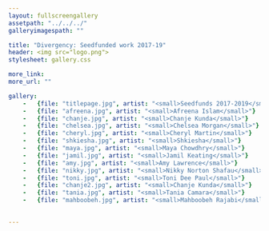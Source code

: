 ```yaml
---
layout: fullscreengallery
assetpath: "../../../"
galleryimagespath: ""

title: "Divergency: Seedfunded work 2017-19"
header: <img src="logo.png">
stylesheet: gallery.css

more_link: 
more_url: ""

gallery:
    -   {file: "titlepage.jpg", artist: "<small>Seedfunds 2017-2019</small>", show: "<small>Images copyright &copy; Divergency</small>"}
    -   {file: "afreena.jpg", artist: "<small>Afreena Islam</small>"}
    -   {file: "chanje.jpg", artist: "<small>Chanje Kunda</small>"}
    -   {file: "chelsea.jpg", artist: "<small>Chelsea Morgan</small>"}
    -   {file: "cheryl.jpg", artist: "<small>Cheryl Martin</small>"}
    -   {file: "shkiesha.jpg", artist: "<small>Shkiesha</small>"}
    -   {file: "maya.jpg", artist: "<small>Maya Chowdhry</small>"}
    -   {file: "jamil.jpg", artist: "<small>Jamil Keating</small>"}
    -   {file: "amy.jpg", artist: "<small>Amy Lawrence</small>"}
    -   {file: "nikky.jpg", artist: "<small>Nikky Norton Shafau</small>"}
    -   {file: "toni.jpg", artist: "<small>Toni Dee Paul</small>"}
    -   {file: "chanje2.jpg", artist: "<small>Chanje Kunda</small>"}
    -   {file: "tania.jpg", artist: "<small>Tania Camara</small>"}
    -   {file: "mahboobeh.jpg", artist: "<small>Mahboobeh Rajabi</small>"}
   

---
```


